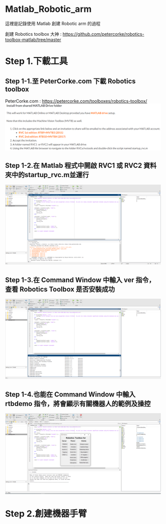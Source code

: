 # Matlab_Robotic_arm
這裡是記錄使用 Matlab 創建 Robotic arm 的過程

創建 Robotics toolbox 大神 : https://github.com/petercorke/robotics-toolbox-matlab/tree/master

# Step 1.下載工具 
## Step 1-1.至 PeterCorke.com 下載 Robotics toolbox 
PeterCorke.com : https://petercorke.com/toolboxes/robotics-toolbox/
![Image text](https://raw.githubusercontent.com/Smile030/Img_folder/main/Matlab/Robotic_arm/Step1/1.Download%20Robotics%20toolbox.PNG)

## Step 1-2.在 Matlab 程式中開啟 RVC1 或 RVC2 資料夾中的startup_rvc.m並運行
![Image text](https://raw.githubusercontent.com/Smile030/Img_folder/main/Matlab/Robotic_arm/Step1/2.%E9%96%8B%E5%95%9F%E4%B8%A6%E9%81%8B%E8%A1%8CRCV.PNG)

## Step 1-3.在 Command Window 中輸入 ver 指令，查看 Robotics Toolbox 是否安裝成功
![Image text](https://raw.githubusercontent.com/Smile030/Img_folder/main/Matlab/Robotic_arm/Step1/3.%E6%9F%A5%E7%9C%8B%E5%AE%89%E8%A3%9D%E6%98%AF%E5%90%A6%E6%88%90%E5%8A%9F.PNG)

## Step 1-4.也能在 Command Window 中輸入 rtbdemo 指令，將會顯示有關機器人的範例及操控
![Image text](https://raw.githubusercontent.com/Smile030/Img_folder/main/Matlab/Robotic_arm/Step1/4.%E9%96%8B%E5%95%9Frtbdemo.PNG)

# Step 2.創建機器手臂 
